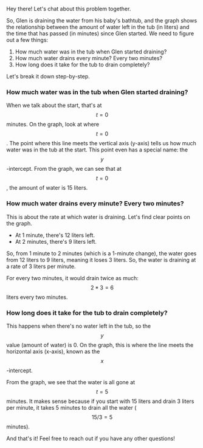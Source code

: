 Hey there! Let's chat about this problem together. 

So, Glen is draining the water from his baby's bathtub, and the graph shows the relationship between the amount of water left in the tub (in liters) and the time that has passed (in minutes) since Glen started. We need to figure out a few things:

1. How much water was in the tub when Glen started draining?
2. How much water drains every minute? Every two minutes?
3. How long does it take for the tub to drain completely?

Let's break it down step-by-step.

### How much water was in the tub when Glen started draining?

When we talk about the start, that's at $$t = 0$$ minutes. On the graph, look at where $$t = 0$$. The point where this line meets the vertical axis (y-axis) tells us how much water was in the tub at the start. This point even has a special name: the $$y$$-intercept. From the graph, we can see that at $$t = 0$$, the amount of water is 15 liters.

### How much water drains every minute? Every two minutes?

This is about the rate at which water is draining. Let's find clear points on the graph. 

- At 1 minute, there's 12 liters left.
- At 2 minutes, there's 9 liters left.

So, from 1 minute to 2 minutes (which is a 1-minute change), the water goes from 12 liters to 9 liters, meaning it loses 3 liters. So, the water is draining at a rate of 3 liters per minute.

For every two minutes, it would drain twice as much: $$2 * 3 = 6$$ liters every two minutes.

### How long does it take for the tub to drain completely?

This happens when there's no water left in the tub, so the $$y$$ value (amount of water) is 0. On the graph, this is where the line meets the horizontal axis (x-axis), known as the $$x$$-intercept. 

From the graph, we see that the water is all gone at $$t = 5$$ minutes. It makes sense because if you start with 15 liters and drain 3 liters per minute, it takes 5 minutes to drain all the water ($$15 / 3 = 5$$ minutes).

And that's it! Feel free to reach out if you have any other questions!